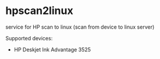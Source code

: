 # hpscan2linux
service for HP scan to linux (scan from device to linux server)

Supported devices:
- HP Deskjet Ink Advantage 3525
